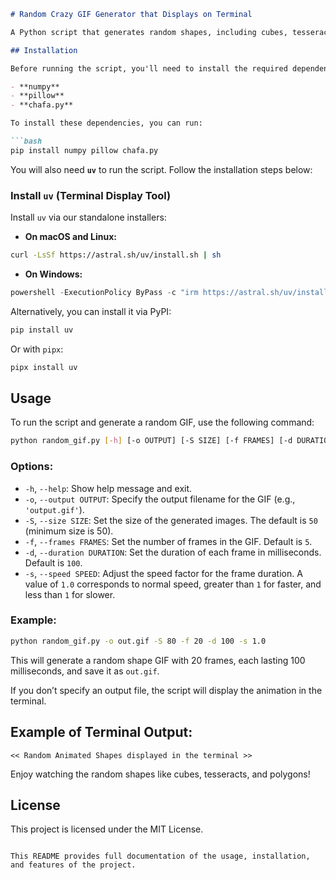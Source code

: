 ```markdown
# Random Crazy GIF Generator that Displays on Terminal

A Python script that generates random shapes, including cubes, tesseracts, and polygons, and displays them in an animated format on the terminal using ASCII art. It also supports generating a GIF for the random shapes.

## Installation

Before running the script, you'll need to install the required dependencies:

- **numpy**
- **pillow**
- **chafa.py**

To install these dependencies, you can run:

```bash
pip install numpy pillow chafa.py
```

You will also need **`uv`** to run the script. Follow the installation steps below:

### Install `uv` (Terminal Display Tool)

Install `uv` via our standalone installers:

- **On macOS and Linux:**

```bash
curl -LsSf https://astral.sh/uv/install.sh | sh
```

- **On Windows:**

```powershell
powershell -ExecutionPolicy ByPass -c "irm https://astral.sh/uv/install.ps1 | iex"
```

Alternatively, you can install it via PyPI:

```bash
pip install uv
```

Or with `pipx`:

```bash
pipx install uv
```

## Usage

To run the script and generate a random GIF, use the following command:

```bash
python random_gif.py [-h] [-o OUTPUT] [-S SIZE] [-f FRAMES] [-d DURATION] [-s SPEED]
```

### Options:
- `-h`, `--help`: Show help message and exit.
- `-o`, `--output OUTPUT`: Specify the output filename for the GIF (e.g., `'output.gif'`).
- `-S`, `--size SIZE`: Set the size of the generated images. The default is `50` (minimum size is 50).
- `-f`, `--frames FRAMES`: Set the number of frames in the GIF. Default is `5`.
- `-d`, `--duration DURATION`: Set the duration of each frame in milliseconds. Default is `100`.
- `-s`, `--speed SPEED`: Adjust the speed factor for the frame duration. A value of `1.0` corresponds to normal speed, greater than `1` for faster, and less than `1` for slower.

### Example:
```bash
python random_gif.py -o out.gif -S 80 -f 20 -d 100 -s 1.0
```

This will generate a random shape GIF with 20 frames, each lasting 100 milliseconds, and save it as `out.gif`.

If you don’t specify an output file, the script will display the animation in the terminal.

## Example of Terminal Output:

```
<< Random Animated Shapes displayed in the terminal >>
```

Enjoy watching the random shapes like cubes, tesseracts, and polygons!

## License

This project is licensed under the MIT License.
```

This README provides full documentation of the usage, installation, and features of the project.
